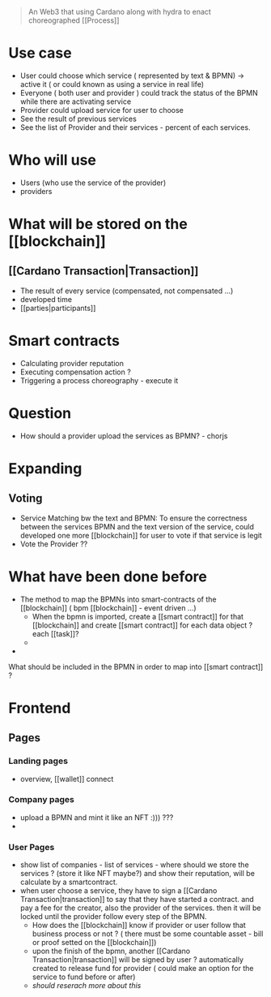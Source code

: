 > An Web3 that using Cardano along with hydra to enact choreographed [[Process]]
# Use case
* User could choose which service ( represented by text & BPMN) -> active it ( or could known as using a service in real life) 
* Everyone ( both user and provider ) could track the status of the BPMN while there are activating service
* Provider could upload service for user to choose
* See the result of previous services
* See the list of Provider and their services - percent of each services.
# Who will use
* Users (who use the service of the provider)
* providers
# What will be stored on the [[blockchain]]
## [[Cardano Transaction|Transaction]]
* The result of every service (compensated, not compensated ...)
* developed time
* [[parties|participants]]
# Smart contracts
* Calculating provider reputation
* Executing compensation action ?
* Triggering a process choreography - execute it 
# Question
* How should a provider upload the services as BPMN? - chorjs

# Expanding
## Voting
* Service Matching bw the text and BPMN: To ensure the correctness between the services BPMN and the text version of the service, could developed one more [[blockchain]] for user to vote if that service is legit
* Vote the Provider ??

# What have been done before
* The method to map the BPMNs into smart-contracts of the [[blockchain]] ( bpm [[blockchain]]  - event driven ...)
	* When the bpmn is imported, create a [[smart contract]] for that [[blockchain]] and create [[smart contract]] for each data object ? each [[task]]?
	* 
* 
What should be included in the BPMN in order to map into [[smart contract]] ?

# Frontend
## Pages
### Landing pages
* overview, [[wallet]] connect
### Company pages
* upload  a BPMN and mint it like an NFT :))) ??? 
* 
### User Pages
* show list of companies - list of services - where should we store the services ? (store it like NFT maybe?) and show their reputation, will be calculate by a smartcontract.
* when user choose a service, they have to sign a [[Cardano Transaction|transaction]] to say that they have started a contract. and pay a fee for the creator, also the provider of the services. then it will be locked until the provider follow every step of the BPMN. 
	* How does the [[blockchain]] know if provider or user follow that business process or not ? ( there must be some countable asset - bill or proof setted on the [[blockchain]])
	* upon the finish of the bpmn, another [[Cardano Transaction|transaction]] will be signed by user ? automatically created to release fund for provider ( could make an option for the service to fund before or after)
	* *should reserach more about this*

